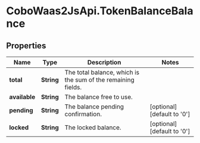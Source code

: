# CoboWaas2JsApi.TokenBalanceBalance

## Properties

Name | Type | Description | Notes
------------ | ------------- | ------------- | -------------
**total** | **String** | The total balance, which is the sum of the remaining fields. | 
**available** | **String** | The balance free to use. | 
**pending** | **String** | The balance pending confirmation. | [optional] [default to &#39;0&#39;]
**locked** | **String** | The locked balance. | [optional] [default to &#39;0&#39;]


